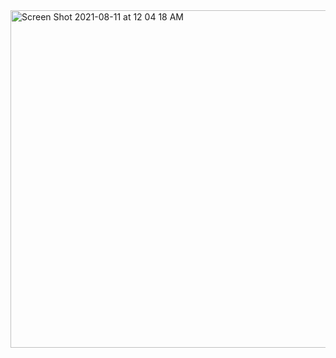 <img width="540" alt="Screen Shot 2021-08-11 at 12 04 18 AM" src="https://user-images.githubusercontent.com/69542867/128977767-3807ee36-2fb0-4c8e-bf2b-587cf98749fe.png">
